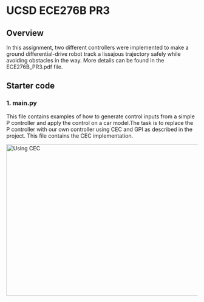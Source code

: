 # UCSD ECE276B PR3 

## Overview
In this assignment, two different controllers were implemented to make a ground differential-drive robot track a lissajous trajectory safely while avoiding obstacles in the way. More details can be found in the ECE276B_PR3.pdf file. 
## Starter code
### 1. main.py
This file contains examples of how to generate control inputs from a simple P controller and apply the control on a car model.The task is to replace the P controller with our own controller using CEC and GPI as described in the project. This file contains the CEC implementation. 

<img src="https://github.com/dsechsan/Trajectory-Tracking/blob/09b8302673f58925ed703b42a834186b42e50ee1/fig/animation1686890140.158695.gif" alt="Using CEC" width="600" height="400">

